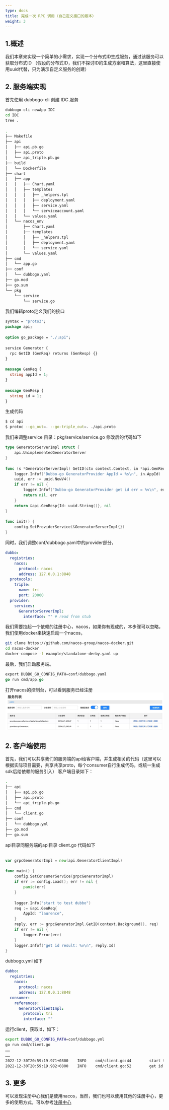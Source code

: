 ```yaml
---
type: docs
title: 完成一次 RPC 调用（自己定义接口的版本）
weight: 3
---
```


## 1.概述
我们本章来实现一个简单的小需求，实现一个分布式ID生成服务，通过该服务可以获取分布式ID
（假设的分布式ID，我们不探讨ID的生成方案和算法，这里直接使用uuid代替，只为演示自定义服务的创建）

## 2. 服务端实现
首先使用 dubbogo-cli 创建 IDC 服务
```bash
dubbogo-cli newApp IDC
cd IDC
tree .

.
├── Makefile
├── api
│   ├── api.pb.go
│   ├── api.proto
│   └── api_triple.pb.go
├── build
│   └── Dockerfile
├── chart
│   ├── app
│   │   ├── Chart.yaml
│   │   ├── templates
│   │   │   ├── _helpers.tpl
│   │   │   ├── deployment.yaml
│   │   │   ├── service.yaml
│   │   │   └── serviceaccount.yaml
│   │   └── values.yaml
│   └── nacos_env
│       ├── Chart.yaml
│       ├── templates
│       │   ├── _helpers.tpl
│       │   ├── deployment.yaml
│       │   └── service.yaml
│       └── values.yaml
├── cmd
│   └── app.go
├── conf
│   └── dubbogo.yaml
├── go.mod
├── go.sum
└── pkg
    └── service
        └── service.go

```

我们编辑proto定义我们的接口

```protobuf
syntax = "proto3";
package api;

option go_package = "./;api";

service Generator {
  rpc GetID (GenReq) returns (GenResp) {}
}

message GenReq {
  string appId = 1;
}

message GenResp {
  string id = 1;
}
```

生成代码

```bash
$ cd api
$ protoc --go_out=. --go-triple_out=. ./api.proto
```

我们来调整service
目录：pkg/service/service.go
修改后的代码如下

```go
type GeneratorServerImpl struct {
	api.UnimplementedGeneratorServer
}

func (s *GeneratorServerImpl) GetID(ctx context.Context, in *api.GenReq) (*api.GenResp, error) {
	logger.Infof("Dubbo-go GeneratorProvider AppId = %s\n", in.AppId)
	uuid, err := uuid.NewV4()
	if err != nil {
		logger.Infof("Dubbo-go GeneratorProvider get id err = %v\n", err)
		return nil, err
	}
	return &api.GenResp{Id: uuid.String()}, nil
}

func init() {
	config.SetProviderService(&GeneratorServerImpl{})
}
```
同时，我们调整conf/dubbogo.yaml中的provider部分，
```yaml
dubbo:
  registries:
    nacos:
      protocol: nacos
      address: 127.0.0.1:8848
  protocols:
    triple:
      name: tri
      port: 20000
  provider:
    services:
      GeneratorServerImpl:
        interface: "" # read from stub
```
我们需要拉起一个依赖的注册中心，nacos，如果你有现成的，本步骤可以忽略，我们使用docker来快速启动一个nacos，

```bash
git clone https://github.com/nacos-group/nacos-docker.git
cd nacos-docker
docker-compose -f example/standalone-derby.yaml up
```

最后，我们启动服务端。
```go
export DUBBO_GO_CONFIG_PATH=conf/dubbogo.yaml 
go run cmd/app.go  
```
打开nacos的控制台，可以看到服务已经注册
![img](/imgs/docs3-v2/golang-sdk/quickstart/nacos.jpg)


## 2. 客户端使用
首先，我们可以共享我们的服务端的api给客户端，并生成相关的代码（这里可以根据实际项目需要，共享共享proto，每个consumer自行生成代码，或统一生成sdk后给依赖的服务引入）
客户端目录如下：
```bash
.
├── api
│   ├── api.pb.go
│   ├── api.proto
│   └── api_triple.pb.go
├── cmd
│   └── client.go
├── conf
│   └── dubbogo.yml
├── go.mod
├── go.sum

```
api目录同服务端的api目录
client.go 代码如下
```go

var grpcGeneratorImpl = new(api.GeneratorClientImpl)

func main() {
	config.SetConsumerService(grpcGeneratorImpl)
	if err := config.Load(); err != nil {
		panic(err)
	}

	logger.Info("start to test dubbo")
	req := &api.GenReq{
		AppId: "laurence",
	}
	reply, err := grpcGeneratorImpl.GetID(context.Background(), req)
	if err != nil {
		logger.Error(err)
	}
	logger.Infof("get id result: %v\n", reply.Id)
}

```

dubbogo.yml 如下
```yaml
dubbo:
  registries:
    nacos:
      protocol: nacos
      address: 127.0.0.1:8848
  consumer:
    references:
      GeneratorClientImpl:
        protocol: tri
        interface: ""
```

运行client，获取id，如下：

```bash
export DUBBO_GO_CONFIG_PATH=conf/dubbogo.yml
go run cmd/client.go
……
……
2022-12-30T20:59:19.971+0800    INFO    cmd/client.go:44        start to test dubbo
2022-12-30T20:59:19.982+0800    INFO    cmd/client.go:52        get id result: aafd9c73-4014-4d67-a67f-5d107105647b

```
## 3. 更多

可以发现注册中心我们是使用nacos，当然，我们也可以使用其他的注册中心，更多的使用方式，可以参考[注册中心](/zh/docs3-v2/golang-sdk/tutorial/develop/registry/)

